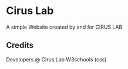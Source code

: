 # Cirus Lab
  A simple Website created by and for CIRUS LAB
  
## Credits
Developers @ Cirus Lab
W3schools (css)
